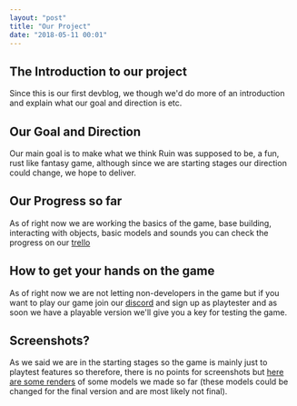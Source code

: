 ```yaml
---
layout: "post"
title: "Our Project"
date: "2018-05-11 00:01"
---
```


## The Introduction to our project

Since this is our first devblog, we though we'd do more of an introduction and explain what our goal and direction is etc.
<!--more-->

## Our Goal and Direction

Our main goal is to make what we think Ruin was supposed to be, a fun, rust like fantasy game, although since we are starting stages our direction could change, we hope to deliver.

## Our Progress so far

As of right now we are working the basics of the game, base building, interacting with objects, basic models and sounds you can check the progress on our [trello][5e307404]

  [5e307404]: https://trello.com/mossteam2 "Trello Page"

## How to get your hands on the game

As of right now we are not letting non-developers in the game but if you want to play our game join our [discord][25aa6b0b] and sign up as playtester and as soon we have a playable version we'll give you a key for testing the game.

  [25aa6b0b]: https://discord.gg/j9YcU7v "join the discord"

## Screenshots?

As we said we are in the starting stages so the game is mainly just to playtest features so therefore, there is no points for screenshots but [here are some renders][dd215eff] of some models we made so far (these models could be changed for the final version and are most likely not final).

  [dd215eff]: https://imgur.com/a/plbN8Er "renders"
